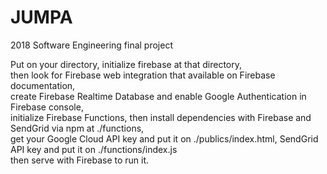 # JUMPA
2018 Software Engineering final project <br>

Put on your directory, initialize firebase at that directory, </br> 
then look for Firebase web integration that available on Firebase documentation, </br> 
create Firebase Realtime Database and enable Google Authentication in Firebase console, </br>
initialize Firebase Functions, then install dependencies with Firebase and SendGrid via npm at ./functions, </br>
get your Google Cloud API key and put it on ./publics/index.html, SendGrid API key and put it on ./functions/index.js </br>
then serve with Firebase to run it.
